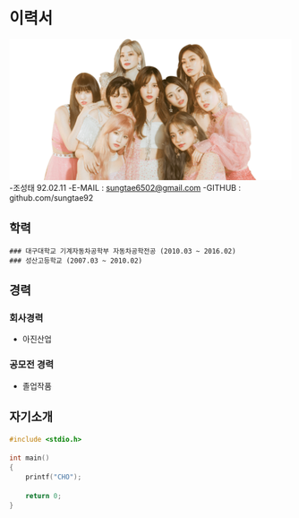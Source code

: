 # 이력서
![twice 사](https://github.com/sungtae92/smart_factory/blob/master/banner.png?raw=true)
	-조성태 92.02.11
	-E-MAIL : sungtae6502@gmail.com
	-GITHUB : github.com/sungtae92

## 학력

	### 대구대학교 기계자동차공학부 자동차공학전공 (2010.03 ~ 2016.02)
	### 성산고등학교 (2007.03 ~ 2010.02)


## 경력

### 회사경력
- 아진산업

### 공모전 경력
- 졸업작품

## 자기소개
```C++
#include <stdio.h>

int main()
{
	printf("CHO");

	return 0;
}
```

